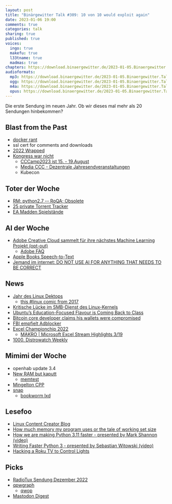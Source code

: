```yaml
---
layout: post
title: "Binärgewitter Talk #309: 10 von 10 would exploit again"
date: 2023-01-06 19:00
comments: true
categories: talk
sharing: true
published: true
voices:
  ingo: true
  makefu: true
  l33tname: true
  madmas: true
chapters: https://download.binaergewitter.de/2023-01-05.Binaergewitter.Talk.309.chapters.txt
audioformats:
  mp3: https://download.binaergewitter.de/2023-01-05.Binaergewitter.Talk.309.mp3
  ogg: https://download.binaergewitter.de/2023-01-05.Binaergewitter.Talk.309.ogg
  m4a: https://download.binaergewitter.de/2023-01-05.Binaergewitter.Talk.309.m4a
  opus: https://download.binaergewitter.de/2023-01-05.Binaergewitter.Talk.309.opus
---
```

Die erste Sendung im neuen Jahr. Ob wir dieses mal mehr als 20 Sendungen hinbekommen?


## Blast from the Past
- [docker rant]( https://mastodon.social/@tuxflo@chaos.social/109553013796027398 )
- ssl cert for comments and downloads
- [2022 Wrapped]( https://github.com/Binaergewitter/stats/blob/main/2022-Wrapped.ipynb )
- [Kongress war nicht]( https://www.ccc.de/en/updates/2022/no-congress-2022 )
  - [CCCamp2023 ist 15. - 19.August]( https://web.archive.org/web/20221019131910/https://www.ccc.de/en/updates/2022/no-congress-2022 )
  - [Media CCC - Dezentrale Jahresendveranstaltungen]( https://media.ccc.de/c/jev22 )
  - Kubecon

## Toter der Woche
- [RM: python2.7 -- RoQA; Obsolete]( https://bugs.debian.org/cgi-bin/bugreport.cgi?bug=1027108 )
- [25 private Torrent Tracker]( https://torrentfreak.com/25-private-torrent-trackers-went-down-after-brein-identified-scripter-230105/ ) 
- [EA Madden Spielstände]( https://arstechnica.com/gaming/2023/01/ea-says-it-cant-help-most-players-affected-by-madden-save-file-corruption/ )

## AI der Woche
- [Adobe Creative Cloud sammelt für ihre nächstes Machine Learning Projekt (opt-out)]( https://twitter.com/FurphyRL/status/1610727035134935052 )
  - [Adobe FAQ]( https://helpx.adobe.com/manage-account/using/machine-learning-faq.html )
- [Apple Books Speech-to-Text]( https://apple.slashdot.org/story/23/01/05/1439236/apple-books-quietly-launches-ai-narrated-audiobooks )
- [Jemand im internet: DO NOT USE AI FOR ANYTHING THAT NEEDS TO BE CORRECT]( https://twitter.com/ESYudkowsky/status/1610807602522525696 )

## News
- [Jahr des Linux Dektops]( https://www.justingarrison.com/blog/year-of-linux-desktop/ )
  * [this #linux comic from 2017]( https://twitter.com/nixcraft/status/1609500622193315840 )
- [Kritische Lücke im SMB-Dienst des Linux-Kernels]( https://www.golem.de/news/ksmbd-kritische-luecke-im-smb-dienst-des-linux-kernel-2212-170747.html )
- [Ubuntu’s Education-Focused Flavour is Coming Back to Class](https://www.omgubuntu.co.uk/2023/01/edubuntu-flavour-revival)
- [Bitcoin core developer claims his wallets were compromised]( https://web3isgoinggreat.com/?id=bitcoin-core-developer-claims-wallets-were-compromised )
- [FBI empfielt Adblocker]( https://techcrunch.com/2022/12/22/fbi-ad-blocker/ )
- [Excel Championchip 2022]( https://www.theatlantic.com/technology/archive/2022/12/world-cup-microsoft-excel/672320/ )
  * [MAKRO | Microsoft Excel Stream Highlights 3/19]( https://www.youtube.com/watch?v=xubbVvKbUfY )
- [1000. Distrowatch Weekly]( https://distrowatch.com/weekly-mobile.php?issue=20230102 )

## Mimimi der Woche
- openhab update 3.4
- [New RAM but kaputt]( https://mastodon.social/@l33tname/109609281511361715 )
  * [memtest]( https://www.memtest.org/ )
- [Mingelton CPP](https://l33tsource.com/blog/2022/12/26/Mingelton-cpp/)
- [snap]( https://discuss.linuxcontainers.org/t/preseed-stdin-handling/16062 )
  * [bookworm lxd]( https://packages.debian.org/bookworm/lxd )

## Lesefoo
- [Linux Content Creator Blog]( https://linux-content.org/ )
- [How much memory my program uses or the tale of working set size]( https://biriukov.dev/docs/page-cache/7-how-much-memory-my-program-uses-or-the-tale-of-working-set-size/ )
- [How we are making Python 3.11 faster - presented by Mark Shannon (video)]( https://www.youtube.com/watch?v=xKk7IXm0XO0 )
- [Writing Faster Python 3 - presented by Sebastian Witowski (video)]( https://www.youtube.com/watch?v=6P68IBou_cg )
- [Hacking a Roku TV to Control Lights]( https://blog.ammaraskar.com/roku-tv-philips-hues/ )

## Picks
- [RadioTux Sendung Dezember 2022]( https://www.radiotux.de/index.php?/archives/8085-RadioTux-Sendung-Dezember-2022.html )
- [qpwgraph]( https://mastodon.social/@kunsi@chaos.social/109590791582207916 )
  - [qwop]( http://www.foddy.net/Athletics.html )
- [Mastodon Digest]( https://github.com/hodgesmr/mastodon_digest )
